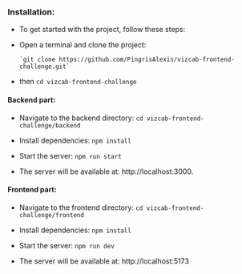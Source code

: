 ### Installation: 
- To get started with the project, follow these steps:

- Open a terminal and clone the project: 
            
      `git clone https://github.com/PingrisAlexis/vizcab-frontend-challenge.git`

- then `cd vizcab-frontend-challenge`

#### Backend part: 

- Navigate to the backend directory: `cd vizcab-frontend-challenge/backend`

- Install dependencies: `npm install`

- Start the server: `npm run start`

- The server will be available at: http://localhost:3000.

#### Frontend part:

- Navigate to the frontend directory: `cd vizcab-frontend-challenge/frontend`

- Install dependencies: `npm install`

- Start the server:  `npm run dev`

- The server will be available at: http://localhost:5173